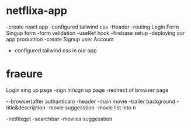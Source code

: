 # netflixa-app

-create react app
-configured tailwind css
-Header
-routing
Login Form
Singup form
-form velidation
-useRef hook
-firebase setup
-deploying our app production
-create Signup user Account

- configured tailwind css in our app

# fraeure

Login sing up page
-sign in/sign up page
-redirect of browser page

--browser(after authantican)
-header
-main movie
-trailer background
-title&description
-movie suggesstion
-movie list into n

-netflixgpt
-searchbar
-moviies suggesstion
